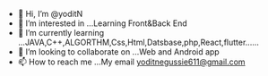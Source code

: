 - 👋 Hi, I’m @yoditN
- 👀 I’m interested in ...Learning Front&Back End
- 🌱 I’m currently learning ...JAVA,C++,ALGORTHM,Css,Html,Datsbase,php,React,flutter......
- 💞️ I’m looking to collaborate on ...Web and Android app 
- 📫 How to reach me ...My email yoditnegussie611@gmail.com

<!---
yoditN/yoditN is a ✨ special ✨ repository because its `README.md` (this file) appears on your GitHub profile.
You can click the Preview link to take a look at your changes.
--->
